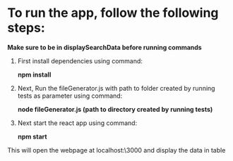 # To run the app, follow the following steps:

**Make sure to be in displaySearchData before running commands**
1. First install dependencies using command:
    
    **npm install**
2. Next, Run the fileGenerator.js with path to folder created by running tests as parameter using command:
    
    **node fileGenerator.js (path to directory created by running tests)**
3. Next start the react app using command: 
    
    **npm start**
    
 This will open the webpage at localhost:\\3000 and display the data in table
 

